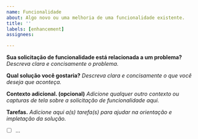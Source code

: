```yaml
---
name: Funcionalidade
about: Algo novo ou uma melhoria de uma funcionalidade existente.
title: ''
labels: [enhancement]
assignees:

---
```


**Sua solicitação de funcionalidade está relacionada a um problema?** *Descreva clara e concisamente o problema.*

**Qual solução você gostaria?** *Descreva clara e concisamente o que você deseja que aconteça.*

**Contexto adicional. (opcional)** *Adicione qualquer outro contexto ou capturas de tela sobre a solicitação de funcionalidade aqui.*

**Tarefas.** *Adicione aqui a(s) tarefa(s) para ajudar na orientação e impletação da solução.*
- [ ] ...
